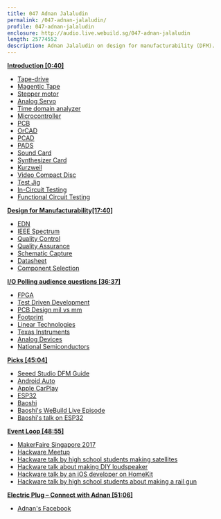 ```yaml
---
title: 047 Adnan Jalaludin
permalink: /047-adnan-jalaludin/
profile: 047-adnan-jalaludin
enclosure: http://audio.live.webuild.sg/047-adnan-jalaludin
length: 25774552
description: Adnan Jalaludin on design for manufacturability (DFM).
---
```


**[Introduction [0:40]](#t=0:40)**

- [Tape-drive](https://en.wikipedia.org/wiki/Tape_drive)
- [Magentic Tape](https://en.wikipedia.org/wiki/Magnetic_tape)
- [Stepper motor](https://en.wikipedia.org/wiki/Stepper_motor)
- [Analog Servo](http://www.societyofrobots.com/actuators_servos.shtml#digitalanalogservos)
- [Time domain analyzer](https://en.wikipedia.org/wiki/Spectrum_analyzer)
- [Microcontroller](https://en.wikipedia.org/wiki/Microcontroller)
- [PCB](https://en.wikipedia.org/wiki/Printed_circuit_board)
- [OrCAD](http://www.orcad.com/)
- [PCAD](https://en.wikipedia.org/wiki/P-CAD)
- [PADS](https://www.pads.com/)
- [Sound Card](https://en.wikipedia.org/wiki/Sound_card)
- [Synthesizer Card](https://en.wikipedia.org/wiki/Synthesizer)
- [Kurzweil](http://kurzweil.com/)
- [Video Compact Disc](https://en.wikipedia.org/wiki/Video_CD)
- [Test Jig](https://cdn-learn.adafruit.com/downloads/pdf/how-to-make-a-pogo-pin-test-jig.pdf)
- [In-Circuit Testing](https://en.wikipedia.org/wiki/In-circuit_test)
- [Functional Circuit Testing](http://www.bloomy.com/support/blog/circuit-vs-functional-test)

**[Design for Manufacturability[17:40]](#t=17:40)**

- [EDN](http://www.edn.com/)
- [IEEE Spectrum](http://spectrum.ieee.org/)
- [Quality Control](https://en.wikipedia.org/wiki/Quality_control)
- [Quality Assurance](https://en.wikipedia.org/wiki/Quality_assurance)
- [Schematic Capture](https://en.wikipedia.org/wiki/Schematic_capture)
- [Datasheet](https://en.wikipedia.org/wiki/Datasheet)
- [Component Selection](http://www.eeherald.com/section/sourcing-database/component_sourcing_guide5.html)

**[I/O Polling audience questions [36:37]](#t=36:37)**

- [FPGA](https://en.wikipedia.org/wiki/Field-programmable_gate_array)
- [Test Driven Development](https://en.wikipedia.org/wiki/Test-driven_development)
- [PCB Design mil vs mm](https://electronics.stackexchange.com/questions/3314/do-you-layout-in-mil-or-mm)
- [Footprint](https://en.wikipedia.org/wiki/Footprint_(electronics))
- [Linear Technologies](http://www.linear.com/)
- [Texas Instruments](htpp://www.ti.com)
- [Analog Devices](http://www.analog.com/)
- [National Semiconductors](https://en.wikipedia.org/wiki/National_Semiconductor)

**[Picks [45:04]](#t=45:04)**

- [Seeed Studio DFM Guide](https://statics3.seeedstudio.com/fusion/ebook/PCB+DFM+V1.1.pdf)
- [Android Auto](https://www.android.com/auto/)
- [Apple CarPlay](https://www.apple.com/sg/ios/carplay/)
- [ESP32](https://espressif.com/en/products/hardware/esp32/overview)
- [Baoshi](https://ba0sh1.com/)
- [Baoshi's WeBuild Live Episode](http://live.webuild.sg/039-baoshi-zhu/)
- [Baoshi's talk on ESP32](https://engineers.sg/video/updates-on-esp32-development-hackware--1690)

**[Event Loop [48:55]](#t=48:55)**

- [MakerFaire Singapore 2017](http://makerfairesingapore.com/)
- [Hackware Meetup](https://www.meetup.com/hackware/)
- [Hackware talk by high school students making satellites](https://engineers.sg/video/tm32-based-nanosatellite-project-hackware-v3-14159--1773)
- [Hackware talk about making DIY loudspeaker ](https://engineers.sg/video/usb-powered-speaker-system-hackware-v3-14159--1772)
- [Hackware talk by an iOS developer on HomeKit](https://engineers.sg/video/diy-home-automation-hackware--1689)
- [Hackware talk by high school students about making a rail gun](https://engineers.sg/video/hybrid-armature-railgun-hackware-v2-8--1441)

**[Electric Plug  – Connect with Adnan [51:06]](#t=51:06)**

- [Adnan's Facebook](https://www.facebook.com/adnan.aj)

